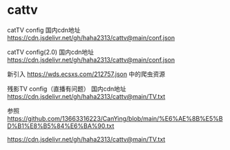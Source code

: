 # cattv
catTV config
国内cdn地址   https://cdn.jsdelivr.net/gh/haha2313/cattv@main/conf.json


catTV config(2.0)
国内cdn地址   https://cdn.jsdelivr.net/gh/haha2313/cattv@main/conf.json

新引入 https://wds.ecsxs.com/212757.json 中的爬虫资源





残影TV config（直播有问题）
国内cdn地址  https://cdn.jsdelivr.net/gh/haha2313/cattv@main/TV.txt

参照 https://github.com/13663316223/CanYing/blob/main/%E6%AE%8B%E5%BD%B1%E8%B5%84%E6%BA%90.txt

https://cdn.jsdelivr.net/gh/haha2313/cattv@main/TV.txt
